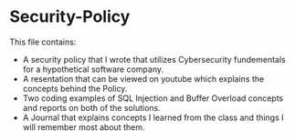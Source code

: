 # Security-Policy

This file contains:
  - A security policy that I wrote that utilizes Cybersecurity fundementals for a hypothetical software company.   
  - A resentation that can be viewed on youtube which explains the concepts behind the Policy. 
  - Two coding examples of SQL Injection and Buffer Overload concepts and reports on both of the solutions. 
  - A Journal that explains concepts I learned from the class and things I will remember most about them.

